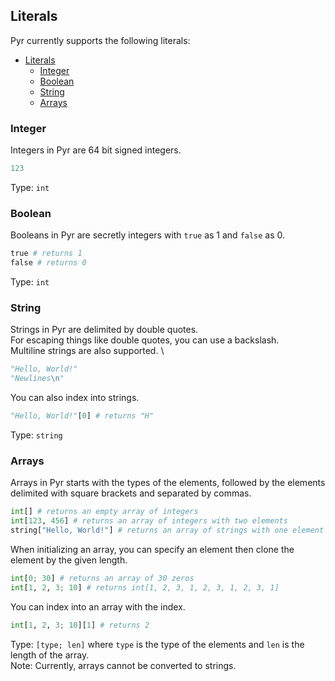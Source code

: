 ## Literals

Pyr currently supports the following literals:

- [Literals](#literals)
  - [Integer](#integer)
  - [Boolean](#boolean)
  - [String](#string)
  - [Arrays](#arrays)

### Integer

Integers in Pyr are 64 bit signed integers.

```python
123
```

Type: `int`

### Boolean

Booleans in Pyr are secretly integers with `true` as 1 and `false` as 0.

```python
true # returns 1
false # returns 0
```

Type: `int`

### String

Strings in Pyr are delimited by double quotes. \
For escaping things like double quotes, you can use a backslash. \
Multiline strings are also supported. \

```python
"Hello, World!"
"Newlines\n"
```

You can also index into strings.

```python
"Hello, World!"[0] # returns "H"
```

Type: `string`

### Arrays

Arrays in Pyr starts with the types of the elements, followed by the elements delimited with square brackets and separated by commas.

```python
int[] # returns an empty array of integers
int[123, 456] # returns an array of integers with two elements
string["Hello, World!"] # returns an array of strings with one element
```

When initializing an array, you can specify an element then clone the element by the given length.

```python
int[0; 30] # returns an array of 30 zeros
int[1, 2, 3; 10] # returns int[1, 2, 3, 1, 2, 3, 1, 2, 3, 1]
```

You can index into an array with the index.

```python
int[1, 2, 3; 10][1] # returns 2
```

Type: `[type; len]` where `type` is the type of the elements and `len` is the length of the array. \
Note: Currently, arrays cannot be converted to strings.
